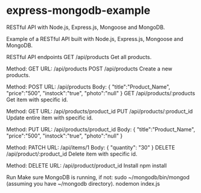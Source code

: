 # express-mongodb-example

RESTful API with Node.js, Express.js, Mongoose and MongoDB.

Example of a RESTful API built with Node.js, Express.js, Mongoose and MongoDB.

RESTful API endpoints
GET /api/products
Get all products.

Method: GET
URL: /api/products
POST /api/products
Create a new products.

Method: POST
URL: /api/products
Body:
{
	"title":"Product_Name",
	"price":"500",
	"instock":"true",
	"photo":"null"
}
GET /api/products/:products
Get item with specific id.

Method: GET
URL: /api/products/product_id
PUT /api/products/:product_id
Update entire item with specific id.

Method: PUT
URL: /api/products/product_id
Body:
{
	"title":"Product_Name",
	"price":"500",
	"instock":"true",
	"photo":"null"
}


Method: PATCH
URL: /api/items/1
Body:
{
  "quantity": "30"
}
DELETE /api/product/:product_id
Delete item with specific id.

Method: DELETE
URL: /api/product/product_id
Install
npm install

Run
Make sure MongoDB is running, if not: sudo ~/mongodb/bin/mongod (assuming you have ~/mongodb directory).
nodemon index.js

 
